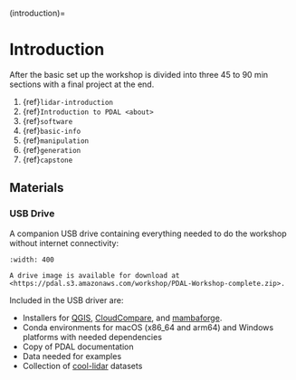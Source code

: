 (introduction)=

# Introduction

After the basic set up the workshop is divided into three 45 to 90 min sections with a final project at the end.

1. {ref}`lidar-introduction`
2. {ref}`Introduction to PDAL <about>`
3. {ref}`software`
4. {ref}`basic-info`
5. {ref}`manipulation`
6. {ref}`generation`
7. {ref}`capstone`

## Materials

### USB Drive

A companion USB drive containing everything needed to do the workshop without
internet connectivity:

```{image} ./images/agenda-usb-drive.jpg
:width: 400
```

```{note}
A drive image is available for download at
<https://pdal.s3.amazonaws.com/workshop/PDAL-Workshop-complete.zip>.
```

Included in the USB driver are:

- Installers for [QGIS], [CloudCompare], and [mambaforge].
- Conda environments for macOS (x86_64 and arm64) and Windows platforms with needed dependencies
- Copy of PDAL documentation
- Data needed for examples
- Collection of [cool-lidar] datasets

[cloudcompare]: https://www.danielgm.net/cc/
[cool-lidar]: https://github.com/hobuinc/cool-lidar
[mambaforge]: https://github.com/conda-forge/miniforge#mambaforge
[qgis]: https://www.qgis.org/en/site/
